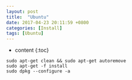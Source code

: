 ```yaml
---
layout: post
title:  "Ubuntu"
date: 2017-04-23 20:11:59 +0800
categories: [Install]
tags: [Ubuntu]
---
```


* content
{:toc}





```
sudo apt-get clean && sudo apt-get autoremove
sudo apt-get -f install
sudo dpkg --configure -a
```